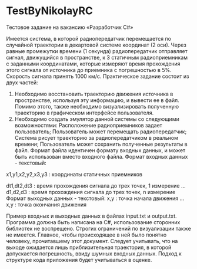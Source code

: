 # TestByNikolayRC
Тестовое задание на вакансию «Разработчик C#»

Имеется система, в которой радиопередатчик перемещается по случайной траектории в декартовой системе координат (2 оси). Через равные промежутки времени (1 секунда) радиопередатчик отправляет сигнал, движущийся в пространстве, к 3 статичным радиоприемникам с заданными координатами, которые измеряют время прохождения этого сигнала от источника до приемника с погрешностью в 5%. Скорость сигнала принять 1000 км/с.
Практическое задание состоит из двух частей:
1. Необходимо восстановить траекторию движения источника в пространстве, используя эту информацию, и вывести ее в файл. Помимо этого, также необходимо визуализировать полученную траекторию в графическом интерфейсе пользователя.
2. Необходимо создать эмулятор данной системы со следующими возможностями:
Расположение радиоприемников задает пользователь;
Пользователь может перемещать радиопередатчик;
Система рисует траекторию за радиопередатчиком в реальном времени;
Пользователь может сохранить полученные результаты в файл. Формат файла идентичен формату входных данных, и может быть использован вместо входного файла.
Формат входных данных - текстовый:

x1,y1,x2,y2,x3,y3 		: координаты статичных приемников

dt1,dt2,dt3			: время прохождения сигнала до трех точек, 1 измерение
…
d1,d2,d3			: время прохождения сигнала до трех точек, n измерение
Формат выходных данных - текстовый:
x,y				: точка начала движения
...
x,y				: точка окончания движения

Пример входных и выходных данных в файлах input.txt и output.txt.
Программа должна быть написана на C#, использование сторонних библиотек не воспрещено. Строгих ограничений по визуализации также не имеется. Главное, чтобы происходящее в ней было понятно человеку, прочитавшему этот документ.
Следует учитывать, что на выходе ожидается лишь приблизительная траектория, в которой допускается погрешность, ввиду шумных входных данных.
Подход к структуре кода приложения будет учитываться в оценке.

